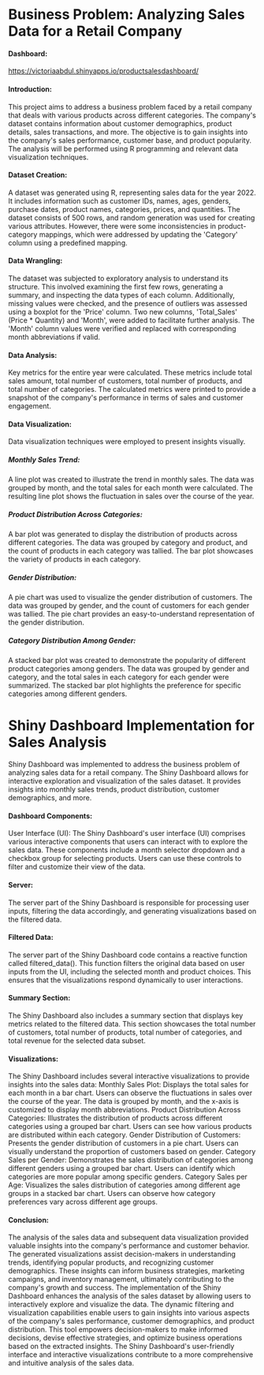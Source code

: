 # Business Problem: Analyzing Sales Data for a Retail Company
#### Dashboard:
https://victoriaabdul.shinyapps.io/productsalesdashboard/

#### Introduction:
This project aims to address a business problem faced by a retail company that deals with various products across different categories. The company's dataset contains information about customer demographics, product details, sales transactions, and more. The objective is to gain insights into the company's sales performance, customer base, and product popularity. The analysis will be performed using R programming and relevant data visualization techniques.
#### Dataset Creation:
A dataset was generated using R, representing sales data for the year 2022. It includes information such as customer IDs, names, ages, genders, purchase dates, product names, categories, prices, and quantities. The dataset consists of 500 rows, and random generation was used for creating various attributes. However, there were some inconsistencies in product-category mappings, which were addressed by updating the 'Category' column using a predefined mapping.
#### Data Wrangling:
The dataset was subjected to exploratory analysis to understand its structure. This involved examining the first few rows, generating a summary, and inspecting the data types of each column. Additionally, missing values were checked, and the presence of outliers was assessed using a boxplot for the 'Price' column. Two new columns, 'Total_Sales' (Price * Quantity) and 'Month', were added to facilitate further analysis. The 'Month' column values were verified and replaced with corresponding month abbreviations if valid.
#### Data Analysis:
Key metrics for the entire year were calculated. These metrics include total sales amount, total number of customers, total number of products, and total number of categories. The calculated metrics were printed to provide a snapshot of the company's performance in terms of sales and customer engagement.
#### Data Visualization:
Data visualization techniques were employed to present insights visually.

##### Monthly Sales Trend: 
A line plot was created to illustrate the trend in monthly sales. The data was grouped by month, and the total sales for each month were calculated. The resulting line plot shows the fluctuation in sales over the course of the year.

##### Product Distribution Across Categories: 
A bar plot was generated to display the distribution of products across different categories. The data was grouped by category and product, and the count of products in each category was tallied. The bar plot showcases the variety of products in each category.

##### Gender Distribution: 
A pie chart was used to visualize the gender distribution of customers. The data was grouped by gender, and the count of customers for each gender was tallied. The pie chart provides an easy-to-understand representation of the gender distribution.

##### Category Distribution Among Gender: 
A stacked bar plot was created to demonstrate the popularity of different product categories among genders. The data was grouped by gender and category, and the total sales in each category for each gender were summarized. The stacked bar plot highlights the preference for specific categories among different genders.

# Shiny Dashboard Implementation for Sales Analysis

Shiny Dashboard was implemented to address the business problem of analyzing sales data for a retail company. The Shiny Dashboard allows for interactive exploration and visualization of the sales dataset. It provides insights into monthly sales trends, product distribution, customer demographics, and more.

#### Dashboard Components:
User Interface (UI):
The Shiny Dashboard's user interface (UI) comprises various interactive components that users can interact with to explore the sales data. These components include a month selector dropdown and a checkbox group for selecting products. Users can use these controls to filter and customize their view of the data.

#### Server:
The server part of the Shiny Dashboard is responsible for processing user inputs, filtering the data accordingly, and generating visualizations based on the filtered data.

#### Filtered Data:
The server part of the Shiny Dashboard code contains a reactive function called filtered_data(). This function filters the original data based on user inputs from the UI, including the selected month and product choices. This ensures that the visualizations respond dynamically to user interactions.

#### Summary Section:
The Shiny Dashboard also includes a summary section that displays key metrics related to the filtered data. This section showcases the total number of customers, total number of products, total number of categories, and total revenue for the selected data subset.

#### Visualizations:
The Shiny Dashboard includes several interactive visualizations to provide insights into the sales data:
Monthly Sales Plot: Displays the total sales for each month in a bar chart. Users can observe the fluctuations in sales over the course of the year. The data is grouped by month, and the x-axis is customized to display month abbreviations.
Product Distribution Across Categories: Illustrates the distribution of products across different categories using a grouped bar chart. Users can see how various products are distributed within each category.
Gender Distribution of Customers: Presents the gender distribution of customers in a pie chart. Users can visually understand the proportion of customers based on gender.
Category Sales per Gender: Demonstrates the sales distribution of categories among different genders using a grouped bar chart. Users can identify which categories are more popular among specific genders.
Category Sales per Age: Visualizes the sales distribution of categories among different age groups in a stacked bar chart. Users can observe how category preferences vary across different age groups.

#### Conclusion:
The analysis of the sales data and subsequent data visualization provided valuable insights into the company's performance and customer behavior. The generated visualizations assist decision-makers in understanding trends, identifying popular products, and recognizing customer demographics. These insights can inform business strategies, marketing campaigns, and inventory management, ultimately contributing to the company's growth and success. 
The implementation of the Shiny Dashboard enhances the analysis of the sales dataset by allowing users to interactively explore and visualize the data. The dynamic filtering and visualization capabilities enable users to gain insights into various aspects of the company's sales performance, customer demographics, and product distribution. This tool empowers decision-makers to make informed decisions, devise effective strategies, and optimize business operations based on the extracted insights. The Shiny Dashboard's user-friendly interface and interactive visualizations contribute to a more comprehensive and intuitive analysis of the sales data.














